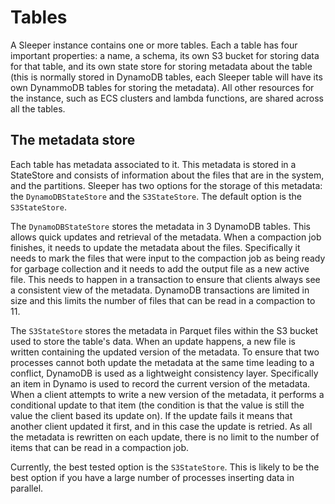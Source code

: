 Tables
======

A Sleeper instance contains one or more tables. Each a table has four important
properties: a name, a schema, its own S3 bucket for storing data for that
table, and its own state store for storing metadata about the table
(this is normally stored in DynamoDB tables, each Sleeper table will have
its own DynammoDB tables for storing the metadata). All other resources
for the instance, such as ECS clusters and lambda functions, are shared
across all the tables.

## The metadata store
Each table has metadata associated to it. This metadata is stored in a
StateStore and consists of information about the files that are in the
system, and the partitions. Sleeper has two options for the storage of
this metadata: the `DynamoDBStateStore` and the `S3StateStore`. The default
option is the `S3StateStore`.

The `DynamoDBStateStore` stores the metadata in 3 DynamoDB tables. This
allows quick updates and retrieval of the metadata. When a compaction
job finishes, it needs to update the metadata about the files. Specifically
it needs to mark the files that were input to the compaction job as being
ready for garbage collection and it needs to add the output file as a new
active file. This needs to happen in a transaction to ensure that clients
always see a consistent view of the metadata. DynamoDB transactions are
limited in size and this limits the number of files that can be read in a
compaction to 11.

The `S3StateStore` stores the metadata in Parquet files within the S3 bucket
used to store the table's data. When an update happens, a new file is
written containing the updated version of the metadata. To ensure that
two processes cannot both update the metadata at the same time leading
to a conflict, DynamoDB is used as a lightweight consistency layer.
Specifically an item in Dynamo is used to record the current version of
the metadata. When a client attempts to write a new version of the
metadata, it performs a conditional update to that item (the condition
is that the value is still the value the client based its update on).
If the update fails it means that another client updated it first, and
in this case the update is retried. As all the metadata is rewritten
on each update, there is no limit to the number of items that can be
read in a compaction job.

Currently, the best tested option is the `S3StateStore`. This is
likely to be the best option if you have a large number of processes
inserting data in parallel.
